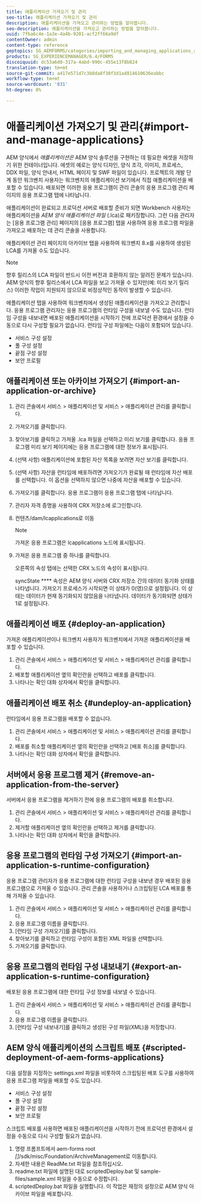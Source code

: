 ```yaml
---
title: 애플리케이션 가져오기 및 관리
seo-title: 애플리케이션 가져오기 및 관리
description: 애플리케이션을 가져오고 관리하는 방법을 알아봅니다.
seo-description: 애플리케이션을 가져오고 관리하는 방법을 알아봅니다.
uuid: 7fba6c4e-1a3e-4a4b-9201-acf2ff66a9df
contentOwner: admin
content-type: reference
geptopics: SG_AEMFORMS/categories/importing_and_managing_applications_and_archives
products: SG_EXPERIENCEMANAGER/6.4/FORMS
discoiquuid: dc53a6d0-317a-4abd-990c-455e13f8b824
translation-type: tm+mt
source-git-commit: a417e571d7c3b8da8f38f3d1ad814610636eabbc
workflow-type: tm+mt
source-wordcount: '831'
ht-degree: 0%

---
```



# 애플리케이션 가져오기 및 관리{#import-and-manage-applications}

AEM 양식에서 *애플리케이션은* AEM 양식 솔루션을 구현하는 데 필요한 에셋을 저장하기 위한 컨테이너입니다. 에셋의 예로는 양식 디자인, 양식 조각, 이미지, 프로세스, DDX 파일, 양식 안내서, HTML 페이지 및 SWF 파일이 있습니다. 프로젝트의 개발 단계 동안 워크벤치 사용자는 워크벤치의 애플리케이션 보기에서 직접 애플리케이션을 배포할 수 있습니다. 배포되면 이러한 응용 프로그램이 관리 콘솔의 응용 프로그램 관리 페이지의 응용 프로그램 탭에 나타납니다.

애플리케이션이 완료되고 프로덕션 서버로 배포할 준비가 되면 Workbench 사용자는 애플리케이션을 *AEM 양식 애플리케이션 파일* (.lca)로 패키징합니다. 그런 다음 관리자는 [응용 프로그램 관리] 페이지의 [응용 프로그램] 탭을 사용하여 응용 프로그램 파일을 가져오고 배포하는 데 관리 콘솔을 사용합니다.

애플리케이션 관리 페이지의 아카이브 탭을 사용하여 워크벤치 8.x를 사용하여 생성된 LCA를 가져올 수도 있습니다.

>[!NOTE]
>
>향후 릴리스의 LCA 파일이 반드시 이전 버전과 호환하지 않는 알려진 문제가 있습니다. AEM 양식의 향후 릴리스에서 LCA 파일을 보고 가져올 수 있지만(예: 미리 보기 릴리스) 이러한 작업이 지원되지 않으므로 비정상적인 동작이 발생할 수 있습니다.

애플리케이션 탭을 사용하여 워크벤치에서 생성된 애플리케이션을 가져오고 관리합니다. 응용 프로그램 관리자는 응용 프로그램의 런타임 구성을 내보낼 수도 있습니다. 런타임 구성을 내보내면 배포된 애플리케이션을 시작하기 전에 프로덕션 환경에서 설정을 수동으로 다시 구성할 필요가 없습니다. 런타임 구성 파일에는 다음이 포함되어 있습니다.

* 서비스 구성 설정
* 풀 구성 설정
* 끝점 구성 설정
* 보안 프로필

## 애플리케이션 또는 아카이브 가져오기 {#import-an-application-or-archive}

1. 관리 콘솔에서 서비스 > 애플리케이션 및 서비스 > 애플리케이션 관리를 클릭합니다.
1. 가져오기를 클릭합니다. 
1. 찾아보기를 클릭하고 가져올 .lca 파일을 선택하고 미리 보기를 클릭합니다. 응용 프로그램 미리 보기 페이지에는 응용 프로그램에 대한 정보가 표시됩니다.
1. (선택 사항) 애플리케이션에 포함된 자산 목록을 보려면 자산 보기를 클릭합니다.
1. (선택 사항) 자산을 런타임에 배포하려면 가져오기가 완료될 때 런타임에 자산 배포를 선택합니다. 이 옵션을 선택하지 않으면 나중에 자산을 배포할 수 있습니다.
1. 가져오기를 클릭합니다. 응용 프로그램이 응용 프로그램 탭에 나타납니다.
1. 관리자 자격 증명을 사용하여 CRX 저장소에 로그인합니다.
1. 컨텐츠/dam/lcapplications로 이동

   >[!NOTE]
   >
   >가져온 응용 프로그램은 lcapplications 노드에 표시됩니다.

1. 가져온 응용 프로그램 중 하나를 클릭합니다.

   오른쪽의 속성 탭에는 선택한 CRX 노드의 속성이 표시됩니다.

   syncState **** 속성은 AEM 양식 서버와 CRX 저장소 간의 데이터 동기화 상태를 나타냅니다. 가져오기 프로세스가 시작되면 이 상태가 0(영)으로 설정됩니다. 이 상태는 데이터가 현재 동기화되지 않았음을 나타냅니다. 데이터가 동기화되면 상태가 1로 설정됩니다.

## 애플리케이션 배포 {#deploy-an-application}

가져온 애플리케이션이나 워크벤치 사용자가 워크벤치에서 가져온 애플리케이션을 배포할 수 있습니다.

1. 관리 콘솔에서 서비스 > 애플리케이션 및 서비스 > 애플리케이션 관리를 클릭합니다.
1. 배포할 애플리케이션 옆의 확인란을 선택하고 배포를 클릭합니다.
1. 나타나는 확인 대화 상자에서 확인을 클릭합니다.

## 애플리케이션 배포 취소 {#undeploy-an-application}

런타임에서 응용 프로그램을 배포할 수 없습니다.

1. 관리 콘솔에서 서비스 > 애플리케이션 및 서비스 > 애플리케이션 관리를 클릭합니다.
1. 배포를 취소할 애플리케이션 옆의 확인란을 선택하고 [배포 취소]를 클릭합니다.
1. 나타나는 확인 대화 상자에서 확인을 클릭합니다.

## 서버에서 응용 프로그램 제거 {#remove-an-application-from-the-server}

서버에서 응용 프로그램을 제거하기 전에 응용 프로그램의 배포를 취소합니다.

1. 관리 콘솔에서 서비스 > 애플리케이션 및 서비스 > 애플리케이션 관리를 클릭합니다.
1. 제거할 애플리케이션 옆의 확인란을 선택하고 제거를 클릭합니다.
1. 나타나는 확인 대화 상자에서 확인을 클릭합니다.

## 응용 프로그램의 런타임 구성 가져오기 {#import-an-application-s-runtime-configuration}

응용 프로그램 관리자가 응용 프로그램에 대한 런타임 구성을 내보낸 경우 배포된 응용 프로그램으로 가져올 수 있습니다. 관리 콘솔을 사용하거나 스크립팅된 LCA 배포를 통해 가져올 수 있습니다.

1. 관리 콘솔에서 서비스 > 애플리케이션 및 서비스 > 애플리케이션 관리를 클릭합니다.
1. 응용 프로그램 이름을 클릭합니다.
1. [런타임 구성 가져오기]를 클릭합니다.
1. 찾아보기를 클릭하고 런타임 구성이 포함된 XML 파일을 선택합니다.
1. 가져오기를 클릭합니다. 

## 응용 프로그램의 런타임 구성 내보내기 {#export-an-application-s-runtime-configuration}

배포된 응용 프로그램에 대한 런타임 구성 정보를 내보낼 수 있습니다.

1. 관리 콘솔에서 서비스 > 애플리케이션 및 서비스 > 애플리케이션 관리를 클릭합니다.
1. 응용 프로그램 이름을 클릭합니다.
1. [런타임 구성 내보내기]를 클릭하고 생성된 구성 파일(XML)을 저장합니다.

## AEM 양식 애플리케이션의 스크립트 배포 {#scripted-deployment-of-aem-forms-applications}

다음 설정을 지정하는 settings.xml 파일을 비롯하여 스크립팅된 배포 도구를 사용하여 응용 프로그램 파일을 배포할 수도 있습니다.

* 서비스 구성 설정
* 풀 구성 설정
* 끝점 구성 설정
* 보안 프로필

스크립트 배포를 사용하면 배포된 애플리케이션을 시작하기 전에 프로덕션 환경에서 설정을 수동으로 다시 구성할 필요가 없습니다.

1. 명령 프롬프트에서 aem-forms root *[]*/sdk/misc/Foundation/ArchiveManagement로 이동합니다.
1. 자세한 내용은 ReadMe.txt 파일을 참조하십시오.
1. readme.txt 파일에 설명된 대로 scriptedDeploy.bat 및 sample-files/sample.xml 파일을 수동으로 수정합니다.
1. scriptedDeploy.bat 파일을 실행합니다. 이 작업은 재정의 설정으로 AEM 양식 아카이브 파일을 배포합니다.

